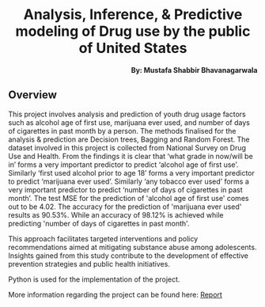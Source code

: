 <h1 align="center">Analysis, Inference, & Predictive modeling of Drug use by the public of United States</h1>

<p align="right"><b>By: Mustafa Shabbir Bhavanagarwala</b></p>

## Overview
<p>
This project involves analysis and prediction of youth drug usage factors such as  alcohol age of first use, marijuana ever used, and number of days of cigarettes in past month by a person. The methods finalised for the analysis & prediction are Decision trees, Bagging and Random Forest. The dataset involved in this project is collected from National Survey on Drug Use and Health. From the findings it is clear that ‘what grade in now/will be in’ forms a very important 
predictor to predict ‘alcohol age of first use’. Similarly ‘first used alcohol prior to age 18’
forms a very important predictor to predict ‘marijuana ever used’. Similarly ‘any 
tobacco ever used’ forms a very important predictor to predict ‘number of days of 
cigarettes in past month’. The test MSE for the prediction of 'alcohol age of first use' comes out to be 4.02. The accuracy for the prediction of 'marijuana ever used' results as 90.53%. While an accuracy of 98.12% is achieved while predicting 'number of days of cigarettes in past month'.</p>

<p>
This 
approach facilitates targeted interventions and policy recommendations aimed at 
mitigating substance abuse among adolescents. Insights gained from this study 
contribute to the development of effective prevention strategies and public health 
initiatives.</p>

<p>Python is used for the implementation of the project.</p>

<p>

More information regarding the project can be found here: [Report](Report.pdf)

</p>

